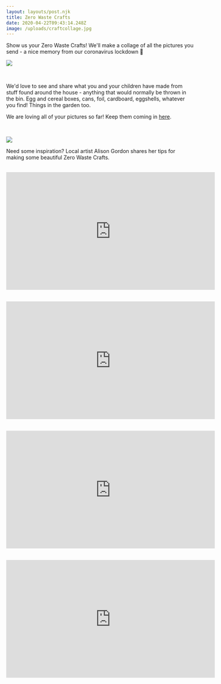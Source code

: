 ```yaml
---
layout: layouts/post.njk
title: Zero Waste Crafts
date: 2020-04-22T09:43:14.248Z
image: /uploads/craftcollage.jpg
---
```

Show us your Zero Waste Crafts! We'll make a collage of all the pictures you send - a nice memory from our coronavirus lockdown 🌈

![](/uploads/evo0gmwumaankbp.jpeg)

<br>

We'd love to see and share what you and your children have made from stuff found around the house - anything that would normally be thrown in the bin. Egg and cereal boxes, cans, foil, cardboard, eggshells, whatever you find! Things in the garden too.

We are loving all of your pictures so far! Keep them coming in [here](mailto:info@zerowasteleeds.org.uk).

<br>



![](/uploads/craft.png)

Need some inspiration? Local artist Alison Gordon shares her tips for making some beautiful Zero Waste Crafts.

<br><iframe width="560" height="315" src="https://www.youtube.com/embed/3A3BraYg3Kc" frameborder="0" allow="accelerometer; autoplay; encrypted-media; gyroscope; picture-in-picture" allowfullscreen></iframe><br>

<br><iframe width="560" height="315" src="https://www.youtube.com/embed/GqXZJqdCTPo" frameborder="0" allow="accelerometer; autoplay; encrypted-media; gyroscope; picture-in-picture" allowfullscreen></iframe><br>

<br><iframe width="560" height="315" src="https://www.youtube.com/embed/07dDmfH3iDw" frameborder="0" allow="accelerometer; autoplay; encrypted-media; gyroscope; picture-in-picture" allowfullscreen></iframe><br>

<br><iframe width="560" height="315" src="https://www.youtube.com/embed/P8-ZFukjBEo" frameborder="0" allow="accelerometer; autoplay; encrypted-media; gyroscope; picture-in-picture" allowfullscreen></iframe><br>